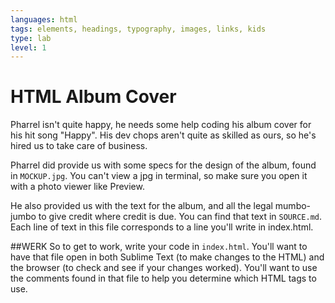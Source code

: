 ```yaml
---
languages: html
tags: elements, headings, typography, images, links, kids
type: lab
level: 1
---
```


# HTML Album Cover

Pharrel isn't quite happy, he needs some help coding his album cover for his hit song "Happy". His dev chops aren't quite as skilled as ours, so he's hired us to take care of business.

Pharrel did provide us with some specs for the design of the album, found in `MOCKUP.jpg`. You can't view a jpg in terminal, so make sure you open it with a photo viewer like Preview.

He also provided us with the text for the album, and all the legal mumbo-jumbo to give credit where credit is due. You can find that text in `SOURCE.md`. Each line of text in this file corresponds to a line you'll write in index.html.

##WERK
So to get to work, write your code in `index.html`. You'll want to have that file open in both Sublime Text (to make changes to the HTML) and the browser (to check and see if your changes worked). You'll want to use the comments found in that file to help you determine which HTML tags to use.